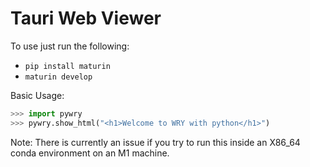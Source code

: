 # Tauri Web Viewer

To use just run the following:
- `pip install maturin`
- `maturin develop`


Basic Usage:
```python
>>> import pywry
>>> pywry.show_html("<h1>Welcome to WRY with python</h1>")

```

Note: There is currently an issue if you try to run this inside an X86_64 conda
environment on an M1 machine.
